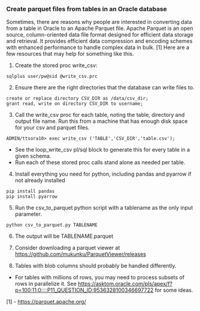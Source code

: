 ### Create parquet files from tables in an Oracle database
Sometimes, there are reasons why people are interested in converting data from a table in Oracle to an Apache Parquet file. Apache Parquet is an open source, column-oriented data file format designed for efficient data storage and retrieval. It provides efficient data compression and encoding schemes with enhanced performance to handle complex data in bulk. [1]
Here are a few resources that may help for something like this.

1. Create the stored proc write_csv:
```
sqlplus user/pw@sid @write_csv.prc
```
2. Ensure there are the right directories that the database can write files to.
```
create or replace directory CSV_DIR as /data/csv_dir;
grant read, write on directory CSV_DIR to username;
```
3. Call the write_csv proc for each table, noting the table, directory and output file name. Run this from a machine that has enough disk space for your csv and parquet files.
```
ADMIN/ttsora10> exec write_csv ('TABLE','CSV_DIR','table.csv');
``` 
  - See the loop_write_csv pl/sql block to generate this for every table in a given schema.
  - Run each of these stored proc calls stand alone as needed per table.
4. Install everything you need for python, including pandas and pyarrow if not already installed
```
pip install pandas
pip install pyarrow
```
5. Run the csv_to_parquet python script with a tablename as the only input parameter.
```
python csv_to_parquet.py TABLENAME
```
6. The output will be TABLENAME.parquet

7. Consider downloading a parquet viewer at https://github.com/mukunku/ParquetViewer/releases

8. Tables with blob columns should probably be handled differently.

- For tables with millions of rows, you may need to process subsets of rows in parallelize it. See https://asktom.oracle.com/pls/apex/f?p=100:11:0::::P11_QUESTION_ID:9536328100346697722 for some ideas.

[1] - https://parquet.apache.org/
